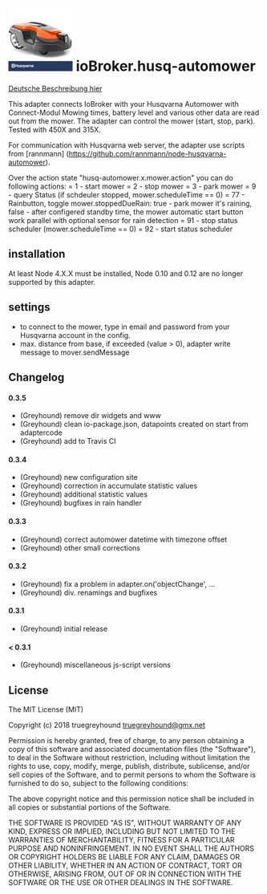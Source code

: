 ![Logo](admin/husq-automower.png)
ioBroker.husq-automower
=============


[Deutsche Beschreibung hier](README_de.md)

This adapter connects IoBroker with your Husqvarna Automower with Connect-Modul
Mowing times, battery level and various other data are read out from the mower.
The adapter can control the mower (start, stop, park).
Tested with 450X and 315X.

For communication with Husqvarna web server, the adapter use scripts from [rannmann] (https://github.com/rannmann/node-husqvarna-automower).

Over the action state "husq-automower.x.mower.action" you can do following actions:
=  1 - start mower
=  2 - stop mower
=  3 - park mower
=  9 - query Status (if schdeuler stopped, mower.scheduleTime == 0)
= 77 - Rainbutton, toggle mower.stoppedDueRain: true - park mower it's raining, false - after configered standby time, the mower automatic start
       button work parallel with optional sensor for rain detection
= 91 - stop status scheduler (mower.scheduleTime == 0)
= 92 - start status scheduler


## installation
At least Node 4.X.X must be installed, Node 0.10 and 0.12 are no longer supported by this adapter.

## settings
- to connect to the mower, type in email and password from your Husqvarna account in the config.
- max. distance from base, if exceeded (value > 0), adapter write message to mover.sendMessage

## Changelog

#### 0.3.5
* (Greyhound) remove dir widgets and www
* (Greyhound) clean io-package.json, datapoints created on start from adaptercode
* (Greyhound) add to Travis CI
#### 0.3.4
* (Greyhound) new configuration site
* (Greyhound) correction in accumulate statistic values
* (Greyhound) additional statistic values
* (Greyhound) bugfixes in rain handler
#### 0.3.3
* (Greyhound) correct automower datetime with timezone offset
* (Greyhound) other small corrections
#### 0.3.2
* (Greyhound) fix a problem in adapter.on('objectChange', ...
* (Greyhound) div. renamings and bugfixes
#### 0.3.1
* (Greyhound) initial release
#### < 0.3.1
* (Greyhound) miscellaneous js-script versions
 
 
## License
The MIT License (MIT)

Copyright (c) 2018 truegreyhound <truegreyhound@gmx.net>

Permission is hereby granted, free of charge, to any person obtaining a copy
of this software and associated documentation files (the "Software"), to deal
in the Software without restriction, including without limitation the rights
to use, copy, modify, merge, publish, distribute, sublicense, and/or sell
copies of the Software, and to permit persons to whom the Software is
furnished to do so, subject to the following conditions:

The above copyright notice and this permission notice shall be included in
all copies or substantial portions of the Software.

THE SOFTWARE IS PROVIDED "AS IS", WITHOUT WARRANTY OF ANY KIND, EXPRESS OR
IMPLIED, INCLUDING BUT NOT LIMITED TO THE WARRANTIES OF MERCHANTABILITY,
FITNESS FOR A PARTICULAR PURPOSE AND NONINFRINGEMENT. IN NO EVENT SHALL THE
AUTHORS OR COPYRIGHT HOLDERS BE LIABLE FOR ANY CLAIM, DAMAGES OR OTHER
LIABILITY, WHETHER IN AN ACTION OF CONTRACT, TORT OR OTHERWISE, ARISING FROM,
OUT OF OR IN CONNECTION WITH THE SOFTWARE OR THE USE OR OTHER DEALINGS IN
THE SOFTWARE.
